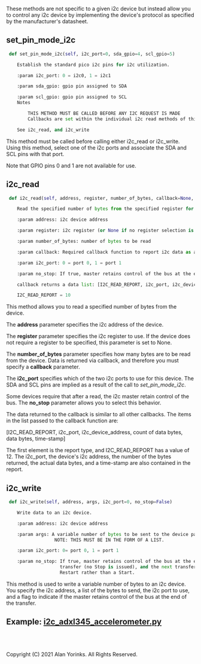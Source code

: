 These methods are not specific to a given i2c device but instead allow you to control
any i2c device by implementing the device's protocol as specified by the 
manufacturer's datasheet.

## set_pin_mode_i2c
```python
 def set_pin_mode_i2c(self, i2c_port=0, sda_gpio=4, scl_gpio=5)

    Establish the standard pico i2c pins for i2c utilization.

    :param i2c_port: 0 = i2c0, 1 = i2c1

    :param sda_gpio: gpio pin assigned to SDA

    :param scl_gpio: gpio pin assigned to SCL
    Notes

        THIS METHOD MUST BE CALLED BEFORE ANY I2C REQUEST IS MADE
        Callbacks are set within the individual i2c read methods of this API.

    See i2c_read, and i2c_write

```

This method must be called before calling either i2c_read or i2c_write. Using this 
method, select one of the i2c ports and associate the SDA and SCL pins with that port.

Note that GPIO pins 0 and 1 are not available for use.


## i2c_read

```python
 def i2c_read(self, address, register, number_of_bytes, callback=None, i2c_port=0, no_stop=False)

    Read the specified number of bytes from the specified register for the i2c device.

    :param address: i2c device address

    :param register: i2c register (or None if no register selection is needed)

    :param number_of_bytes: number of bytes to be read

    :param callback: Required callback function to report i2c data as a result of read command

    :param i2c_port: 0 = port 0, 1 = port 1

    :param no_stop: If true, master retains control of the bus at the end of the transfer (no Stop is issued), and the next transfer will begin with a Restart rather than a Start.

    callback returns a data list: [I2C_READ_REPORT, i2c_port, i2c_device_address, count of data bytes, data bytes, time-stamp]

    I2C_READ_REPORT = 10
```

This method allows you to read a specified number of bytes from the device. 

The **address** parameter specifies the i2c address of the device.

The **register** parameter specifies the i2c register to use. If the device does not 
require a register to be specified, this parameter is set to None.

The **number_of_bytes** parameter specifies how many bytes are to be read from the device.
Data is returned via callback, and therefore you must specify a **callback** parameter.

The **i2c_port** specifies which of the two i2c ports to use for this device. The SDA 
and SCL pins are implied as a result of the call to  _set_pin_mode_i2c_.

Some devices require that after a read, the i2c master retain control of the bus. The 
**no_stop** parameter allows you to select this behavior.

The data returned to the callback is similar to all other callbacks. The items in the 
list passed to the callback function are:

[I2C_READ_REPORT, i2c_port, i2c_device_address, count of data bytes, data bytes, time-stamp]

The first element is the report type, and I2C_READ_REPORT has a value of 12. The 
i2c_port, the device's i2c address, the number of the bytes returned, the actual data 
bytes, and a time-stamp are also contained in the report.

## i2c_write

```python
 def i2c_write(self, address, args, i2c_port=0, no_stop=False)

    Write data to an i2c device.

    :param address: i2c device address

    :param args: A variable number of bytes to be sent to the device passed in as a list. 
                  NOTE: THIS MUST BE IN THE FORM OF A LIST.

    :param i2c_port: 0= port 0, 1 = port 1

    :param no_stop: If true, master retains control of the bus at the end of the 
                    transfer (no Stop is issued), and the next transfer will begin with a 
                    Restart rather than a Start.
```
This method is used to write a variable number of bytes to an i2c device. You specify 
the i2c address, a list of the bytes to send, the i2c port to use, and a flag to 
indicate if the master retains control of the bus at the end of the transfer.


## Example: [i2c_adxl345_accelerometer.py](https://github.com/MrYsLab/telemetrix-rpi-pico/blob/master/examples/i2c_adxl345_accelerometer.py)

<br>
<br>

Copyright (C) 2021 Alan Yorinks. All Rights Reserved.
